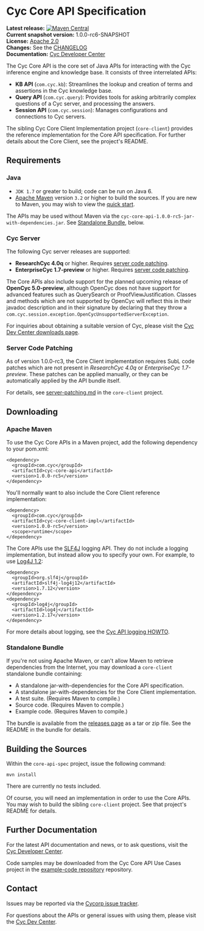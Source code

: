 Cyc Core API Specification
==========================

**Latest release:** [![Maven Central](https://img.shields.io/maven-central/v/com.cyc/cyc-core-api-parent.svg)](https://github.com/cycorp/api-suite/releases/tag/core-api-spec-1.0.0-rc5)  
**Current snapshot version:** 1.0.0-rc6-SNAPSHOT  
**License:** [Apache 2.0](LICENSE)  
**Changes:** See the [CHANGELOG](CHANGELOG.md)  
**Documentation:** [Cyc Developer Center](http://dev.cyc.com/api/core/)  

The Cyc Core API is the core set of Java APIs for interacting with the Cyc inference engine and 
knowledge base. It consists of three interrelated APIs:

* **KB API** (`com.cyc.kb`): Streamlines the lookup and creation of terms and assertions in the Cyc
  knowledge base.
* **Query API** (`com.cyc.query`): Provides tools for asking arbitrarily complex questions of a Cyc
  server, and processing the answers.
* **Session API** (`com.cyc.session`): Manages configurations and connections to Cyc servers.

The sibling Cyc Core Client Implementation project (`core-client`) provides the reference 
implementation for the Core API specification. For further details about the Core Client, see the 
project's README.


Requirements
------------

### Java

* `JDK 1.7` or greater to build; code can be run on Java 6.
* [Apache Maven](http://maven.apache.org/) version `3.2` or higher to build the sources. If you are
  new to Maven, you may wish to view the [quick start](http://maven.apache.org/run-maven/index.html).

The APIs may be used without Maven via the `cyc-core-api-1.0.0-rc5-jar-with-dependencies.jar`.
See [Standalone Bundle](#standalone-bundle), below.

### Cyc Server

The following Cyc server releases are supported:

* **ResearchCyc 4.0q** or higher. Requires [server code patching](server-patching.md).
* **EnterpriseCyc 1.7-preview** or higher. Requires [server code patching](server-patching.md).

The Core APIs also include support for the planned upcoming release of **OpenCyc 5.0-preview**,
although OpenCyc does not have support for advanced features such as QuerySearch or
ProofViewJustification. Classes and methods which are not supported by OpenCyc will reflect this in
their javadoc description and in their signature by declaring that they throw a
`com.cyc.session.exception.OpenCycUnsupportedServerException`.

For inquiries about obtaining a suitable version of Cyc, please visit the
[Cyc Dev Center downloads page](http://dev.cyc.com/downloads/).


### Server Code Patching

As of version 1.0.0-rc3, the Core Client implementation requires SubL code patches which are not 
present in _ResearchCyc 4.0q_ or _EnterpriseCyc 1.7-preview_. These patches can be applied manually,
or they can be automatically applied by the API bundle itself.

For details, see [server-patching.md](server-patching.md) in the `core-client` project.


Downloading
-----------

### Apache Maven

To use the Cyc Core APIs in a Maven project, add the following dependency to your pom.xml:

    <dependency>
      <groupId>com.cyc</groupId>
      <artifactId>cyc-core-api</artifactId>
      <version>1.0.0-rc5</version>
    </dependency>

You'll normally want to also include the Core Client reference implementation:

    <dependency>
      <groupId>com.cyc</groupId>
      <artifactId>cyc-core-client-impl</artifactId>
      <version>1.0.0-rc5</version>
      <scope>runtime</scope>
    </dependency>

The Core APIs use the [SLF4J](http://www.slf4j.org/) logging API. They do not include a logging
implementation, but instead allow you to specify your own. For example, to use
[Log4J 1.2](http://logging.apache.org/log4j/1.2/):

    <dependency>
      <groupId>org.slf4j</groupId>
      <artifactId>slf4j-log4j12</artifactId>
      <version>1.7.12</version>
    </dependency>
    <dependency>
      <groupId>log4j</groupId>
      <artifactId>log4j</artifactId>
      <version>1.2.17</version>
    </dependency>

For more details about logging, see the [Cyc API logging HOWTO](http://dev.cyc.com/api/faq/api-logging.html).


### Standalone Bundle

If you're not using Apache Maven, or can't allow Maven to retrieve dependencies from the Internet,
you may download a `core-client` standalone bundle containing:

* A standalone jar-with-dependencies for the Core API specification.
* A standalone jar-with-dependencies for the Core Client implementation.
* A test suite. (Requires Maven to compile.)
* Source code. (Requires Maven to compile.)
* Example code. (Requires Maven to compile.)

The bundle is available from the [releases page](https://github.com/cycorp/api-suite/releases) as a
tar or zip file. See the README in the bundle for details.


Building the Sources
--------------------

Within the `core-api-spec` project, issue the following command:

    mvn install

There are currently no tests included. 

Of course, you will need an implementation in order to use the Core APIs. You may wish to build the 
sibling `core-client` project. See that project's README for details.


Further Documentation
---------------------

For the latest API documentation and news, or to ask questions, visit the
[Cyc Developer Center](http://dev.cyc.com/).

Code samples may be downloaded from the Cyc Core API Use Cases project in the 
[example-code repository](https://github.com/cycorp/example-code) repository.


Contact
-------

Issues may be reported via the [Cycorp issue tracker](http://dev.cyc.com/issues/).

For questions about the APIs or general issues with using them, please visit the
[Cyc Dev Center](http://dev.cyc.com/issues/).
